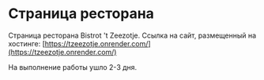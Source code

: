 # Cтраница ресторана

Cтраница ресторана Bistrot 't Zeezotje.
Ссылка на сайт, размещенный на хостинге: [https://tzeezotje.onrender.com/](https://tzeezotje.onrender.com/)

На выполнение работы ушло 2-3 дня. 
